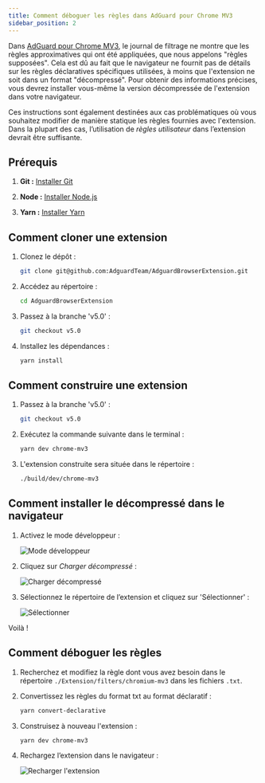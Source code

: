 ```yaml
---
title: Comment déboguer les règles dans AdGuard pour Chrome MV3
sidebar_position: 2
---
```


Dans [AdGuard pour Chrome MV3](/adguard-browser-extension/mv3-version), le journal de filtrage ne montre que les règles approximatives qui ont été appliquées, que nous appelons "règles supposées". Cela est dû au fait que le navigateur ne fournit pas de détails sur les règles déclaratives spécifiques utilisées, à moins que l'extension ne soit dans un format "décompressé". Pour obtenir des informations précises, vous devrez installer vous-même la version décompressée de l'extension dans votre navigateur.

Ces instructions sont également destinées aux cas problématiques où vous souhaitez modifier de manière statique les règles fournies avec l'extension. Dans la plupart des cas, l’utilisation de _règles utilisateur_ dans l’extension devrait être suffisante.

## Prérequis

1. **Git :** [Installer Git](https://git-scm.com/book/fr/v2/Mise-en-place-de-l-installation-de-Git)

2. **Node :** [Installer Node.js](https://nodejs.org/en/download/package-manager)

3. **Yarn :** [Installer Yarn](https://classic.yarnpkg.com/lang/en/docs/install)

## Comment cloner une extension

1. Clonez le dépôt :

    ```bash
    git clone git@github.com:AdguardTeam/AdguardBrowserExtension.git
    ```

2. Accédez au répertoire :

    ```bash
    cd AdguardBrowserExtension
    ```

3. Passez à la branche 'v5.0' :

    ```bash
    git checkout v5.0
    ```

4. Installez les dépendances :

    ```bash
    yarn install
    ```

## Comment construire une extension

1. Passez à la branche 'v5.0' :

    ```bash
    git checkout v5.0
    ```

2. Exécutez la commande suivante dans le terminal :

    ```bash
    yarn dev chrome-mv3
    ```

3. L'extension construite sera située dans le répertoire :

    ```bash
    ./build/dev/chrome-mv3
    ```

## Comment installer le décompressé dans le navigateur

1. Activez le mode développeur :

    ![Mode développeur](https://cdn.adtidy.org/content/Kb/ad_blocker/browser_extension/developer_mode.png)

2. Cliquez sur _Charger décompressé_ :

    ![Charger décompressé](https://cdn.adtidy.org/content/Kb/ad_blocker/browser_extension/load_unpacked.png)

3. Sélectionnez le répertoire de l’extension et cliquez sur 'Sélectionner' :

    ![Sélectionner](https://cdn.adtidy.org/content/Kb/ad_blocker/browser_extension/select.png)

Voilà !

## Comment déboguer les règles

1. Recherchez et modifiez la règle dont vous avez besoin dans le répertoire `./Extension/filters/chromium-mv3` dans les fichiers `.txt`.

2. Convertissez les règles du format txt au format déclaratif :

    ```bash
    yarn convert-declarative
    ```

3. Construisez à nouveau l'extension :

    ```bash
    yarn dev chrome-mv3
    ```

4. Rechargez l’extension dans le navigateur :

    ![Recharger l'extension](https://cdn.adtidy.org/content/Kb/ad_blocker/browser_extension/reload_extension.png)
